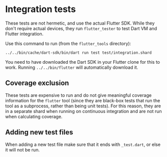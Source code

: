 # Integration tests

These tests are not hermetic, and use the actual Flutter SDK. While
they don't require actual devices, they run `flutter_tester` to test
Dart VM and Flutter integration.

Use this command to run (from the `flutter_tools` directory):

```shell
../../bin/cache/dart-sdk/bin/dart run test test/integration.shard
```

You need to have downloaded the Dart SDK in your Flutter clone for this
to work. Running `../../bin/flutter` will automatically download it.

## Coverage exclusion

These tests are expensive to run and do not give meaningful coverage
information for the `flutter` tool (since they are black-box tests that
run the tool as a subprocess, rather than being unit tests). For this
reason, they are in a separate shard when running on continuous
integration and are not run when calculating coverage.

## Adding new test files

When adding a new test file make sure that it ends with `_test.dart`, or else it will not be run.
